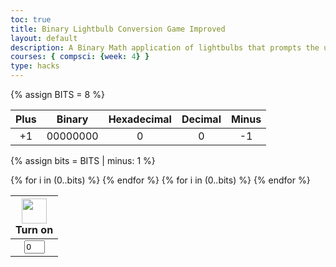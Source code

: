 ```yaml
---
toc: true
title: Binary Lightbulb Conversion Game Improved
layout: default
description: A Binary Math application of lightbulbs that prompts the user to convert decimal and hexadecimal to binary
courses: { compsci: {week: 4} }
type: hacks
---
```


{% assign BITS = 8 %}

<style>
    td {
        text-align: center;
        vertical-align: middle;
    }
</style>

<table>
    <thead>
        <tr class="header" id="table">
            <th>Plus</th>
            <th>Binary</th>
            <th>Hexadecimal</th>
            <th>Decimal</th>
            <th>Minus</th>
        </tr>
    </thead>
    <tbody>
        <tr>
            <td><div class="button" id="add1" onclick="add(1)">+1</div></td>
            <td id="binary">00000000</td>
            <td id="hexadecimal">0</td>
            <td id="decimal">0</td>
            <td><div class="button" id="sub1" onclick="add(-1)">-1</div></td>
        </tr>
    </tbody>
</table>

{% assign bits = BITS | minus: 1 %} 

<table>
    <thead>
        <tr>
            {% for i in (0..bits) %}
            <th><img id="bulb{{ i }}" src="{{site.baseurl}}/images/light-bulb-off.jpeg" alt="" width="40" height="Auto">
                <div class="button" id="butt{{ i }}" onclick="javascript:toggleBit({{ i }})">Turn on</div>
            </th>
            {% endfor %}
        </tr>
    </thead>
    <tbody>
        <tr>
            {% for i in (0..bits) %}
            <td><input type='text' id="digit{{ i }}" Value="0" size="1" readonly></td>
            {% endfor %}
        </tr>
    </tbody>
</table>

<script>
    const BITS = {{ BITS }};
    const MAX = 2 ** BITS - 1;
    const MSG_ON = "Turn on";
    const IMAGE_ON = "{{site.baseurl}}/images/lightbulb_on.png";
    const MSG_OFF = "Turn off";
    const IMAGE_OFF = "{{site.baseurl}}/images/light-bulb-off.jpeg";

    function getRandomNumber() {
        return Math.floor(Math.random() * MAX) + 1;
    }

    function setRandomNumbers() {
        const randomDecimal = getRandomNumber();
        const randomHexadecimal = randomDecimal.toString(16).toUpperCase();
        const randomBinary = decimal_2_base(randomDecimal, 2);

        document.getElementById('binary').innerHTML = randomBinary;
        document.getElementById('hexadecimal').innerHTML = randomHexadecimal;
        document.getElementById('decimal').innerHTML = randomDecimal;

        for (let i = 0; i < BITS; i++) {
            document.getElementById('digit' + i).value = randomBinary[i];
            if (randomBinary[i] === "1") {
                document.getElementById('bulb' + i).src = IMAGE_ON;
                document.getElementById('butt' + i).innerHTML = MSG_OFF;
            } else {
                document.getElementById('bulb' + i).src = IMAGE_OFF;
                document.getElementById('butt' + i).innerHTML = MSG_ON;
            }
        }
    }

    function convertAndCheck() {
        const userBinary = getBits();
        const correctBinary = document.getElementById('binary').innerHTML;

        if (userBinary === correctBinary) {
            alert("Congratulations! That's correct.");
        } else {
            alert(`Sorry, the correct binary is ${correctBinary}.`);
        }

        setRandomNumbers();
    }

    function decimal_2_base(decimal, base) {
        // ... (unchanged)
    }

    function toggleBit(i) {
        // ... (unchanged)
    }

    function add(n) {
        // ... (unchanged)
    }

    // Initialize the game
    setRandomNumbers();
</script>
